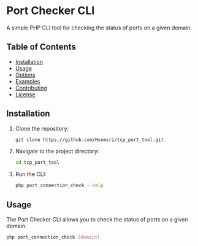 # Port Checker CLI

A simple PHP CLI tool for checking the status of ports on a given domain.

## Table of Contents

- [Installation](#installation)
- [Usage](#usage)
- [Options](#options)
- [Examples](#examples)
- [Contributing](#contributing)
- [License](#license)

## Installation

1. Clone the repository:

   ```bash
   git clone https://github.com/Hsnmsri/tcp_port_tool.git
   ```

2. Navigate to the project directory:

   ```bash
   cd tcp_port_tool
   ```

3. Run the CLI:

   ```bash
   php port_connection_check --help
   ```

## Usage

The Port Checker CLI allows you to check the status of ports on a given domain.

```bash
php port_connection_check [domain]
```
